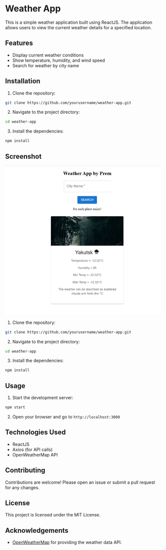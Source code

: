 # Weather App

This is a simple weather application built using ReactJS. The application allows users to view the current weather details for a specified location.

## Features

- Display current weather conditions
- Show temperature, humidity, and wind speed
- Search for weather by city name

## Installation

1. Clone the repository:
  ```bash
  git clone https://github.com/yourusername/weather-app.git
  ```
2. Navigate to the project directory:
  ```bash
  cd weather-app
  ```
3. Install the dependencies:
  ```bash
  npm install
  ```

## Screenshot

![View](public/weatherapp.png)


1. Clone the repository:
  ```bash
  git clone https://github.com/yourusername/weather-app.git
  ```
2. Navigate to the project directory:
  ```bash
  cd weather-app
  ```
3. Install the dependencies:
  ```bash
  npm install
  ```

## Usage

1. Start the development server:
  ```bash
  npm start
  ```
2. Open your browser and go to `http://localhost:3000`

## Technologies Used

- ReactJS
- Axios (for API calls)
- OpenWeatherMap API

## Contributing

Contributions are welcome! Please open an issue or submit a pull request for any changes.

## License

This project is licensed under the MIT License.

## Acknowledgements

- [OpenWeatherMap](https://openweathermap.org/) for providing the weather data API.
